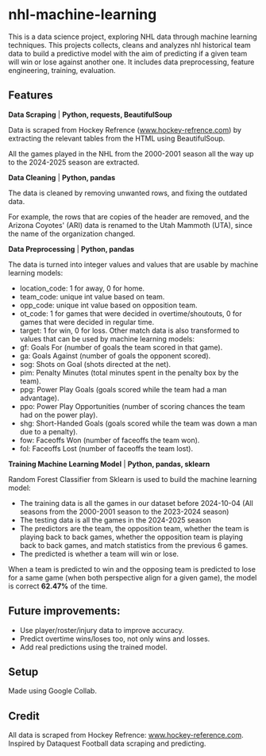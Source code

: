 # nhl-machine-learning
This is a data science project, exploring NHL data through machine learning techniques. This projects collects, cleans and analyzes nhl historical team data to build a predictive model with the aim of predicting if a given team will win or lose against another one. It includes data preprocessing, feature engineering, training, evaluation.

## Features
 
**Data Scraping** | **Python, requests, BeautifulSoup**

Data is scraped from Hockey Refrence (www.hockey-refrence.com) by extracting the relevant tables from the HTML using BeautifulSoup.

All the games played in the NHL from the 2000-2001 season all the way up to the 2024-2025 season are extracted.
  
**Data Cleaning** | **Python, pandas**

The data is cleaned by removing unwanted rows, and fixing the outdated data.

For example, the rows that are copies of the header are removed, and the Arizona Coyotes' (ARI) data is renamed to the Utah Mammoth (UTA), since the name of the organization changed.
  
**Data Preprocessing** | **Python, pandas**

The data is turned into integer values and values that are usable by machine learning models:
- location_code: 1 for away, 0 for home.
- team_code: unique int value based on team.
- opp_code: unique int value based on opposition team.
- ot_code: 1 for games that were decided in overtime/shoutouts, 0 for games that were decided in regular time.
- target: 1 for win, 0 for loss.
Other match data is also transformed to values that can be used by machine learning models:
- gf: Goals For (number of goals the team scored in that game).
- ga: Goals Against (number of goals the opponent scored).
- sog: Shots on Goal (shots directed at the net).
- pim: Penalty Minutes (total minutes spent in the penalty box by the team).
- ppg: Power Play Goals (goals scored while the team had a man advantage).
- ppo: Power Play Opportunities (number of scoring chances the team had on the power play).
- shg: Short-Handed Goals (goals scored while the team was down a man due to a penalty).
- fow: Faceoffs Won (number of faceoffs the team won).
- fol: Faceoffs Lost (number of faceoffs the team lost).

**Training Machine Learning Model** | **Python, pandas, sklearn**

Random Forest Classifier from Sklearn is used to build the machine learning model:
- The training data is all the games in our dataset before 2024-10-04 (All seasons from the 2000-2001 season to the 2023-2024 season)
- The testing data is all the games in the 2024-2025 season
- The predictors are the team, the opposition team, whether the team is playing back to back games, whether the opposition team is playing back to back games, and match statistics from the previous 6 games.
- The predicted is whether a team will win or lose.

When a team is predicted to win and the opposing team is predicted to lose for a same game (when both perspective align for a given game), the model is correct **62.47%** of the time.

## Future improvements:
- Use player/roster/injury data to improve accuracy.
- Predict overtime wins/loses too, not only wins and losses.
- Add real predictions using the trained model.

## Setup
Made using Google Collab.

## Credit
All data is scraped from Hockey Refrence: www.hockey-reference.com.
Inspired by Dataquest Football data scraping and predicting.
